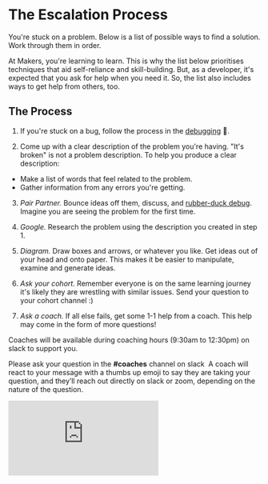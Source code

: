 # The Escalation Process

You're stuck on a problem.  Below is a list of possible ways to find a solution.  Work through them in order.

At Makers, you're learning to learn.  This is why the list below prioritises techniques that aid self-reliance and skill-building.  But, as a developer, it's expected that you ask for help when you need it.  So, the list also includes ways to get help from others, too.

## The Process

1. If you're stuck on a bug, follow the process in the [debugging](./debugging.md) :pill:.

2. Come up with a clear description of the problem you're having.  "It's broken" is not a problem description.  To help you produce a clear description:
  * Make a list of words that feel related to the problem.
  * Gather information from any errors you're getting.

3. *Pair Partner.* Bounce ideas off them, discuss, and [rubber-duck debug](https://en.wikipedia.org/wiki/Rubber_duck_debugging). Imagine you are seeing the problem for the first time.

4. *Google.* Research the problem using the description you created in step 1.

5. *Diagram.* Draw boxes and arrows, or whatever you like.  Get ideas out of your head and onto paper.  This makes it be easier to manipulate, examine and generate ideas.

6. *Ask your cohort.* Remember everyone is on the same learning journey it's likely they are wrestling with similar issues. Send your question to your cohort channel :)  

7. *Ask a coach.* If all else fails, get some 1-1 help from a coach. This help may come in the form of more questions!

Coaches will be available  during coaching hours (9:30am to 12:30pm) on slack to support you. 

Please ask your question in the **#coaches** channel on slack 
A coach will react to your message with a thumbs up emoji to say they are taking your question, and they’ll reach out directly on slack or zoom, depending on the nature of the question.

![Tracking pixel](https://githubanalytics.herokuapp.com/course/pills/escalation_process.md)
